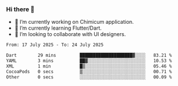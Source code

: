 ### Hi there 👋

<!--
**devcat37/devcat37** is a ✨ _special_ ✨ repository because its `README.md` (this file) appears on your GitHub profile.-->


- 🔭 I’m currently working on Chimicum application.
- 🌱 I’m currently learning Flutter/Dart.
- 👯 I’m looking to collaborate with UI designers.
<!-- - 🤔 I’m looking for help with ... -->

<!--START_SECTION:waka-->

```txt
From: 17 July 2025 - To: 24 July 2025

Dart        29 mins         ████████████████████▓░░░░   83.21 %
YAML        3 mins          ██▓░░░░░░░░░░░░░░░░░░░░░░   10.53 %
XML         1 min           █▒░░░░░░░░░░░░░░░░░░░░░░░   05.46 %
CocoaPods   0 secs          ▒░░░░░░░░░░░░░░░░░░░░░░░░   00.71 %
Other       0 secs          ░░░░░░░░░░░░░░░░░░░░░░░░░   00.09 %
```

<!--END_SECTION:waka-->
